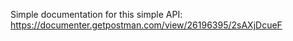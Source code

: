 Simple documentation for this simple API: https://documenter.getpostman.com/view/26196395/2sAXjDcueF
